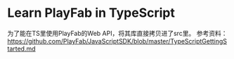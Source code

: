 # Learn PlayFab in TypeScript

为了能在TS里使用PlayFab的Web API，将其库直接拷贝进了src里。
参考资料：https://github.com/PlayFab/JavaScriptSDK/blob/master/TypeScriptGettingStarted.md